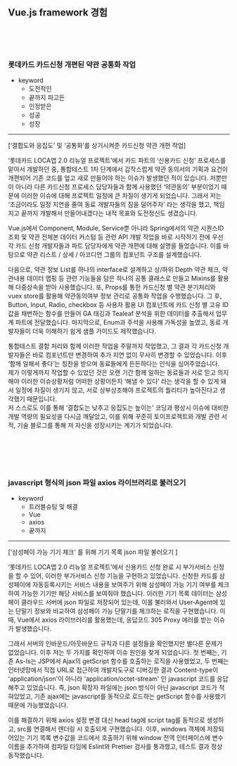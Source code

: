 ## Vue.js framework 경험
<br/>
<br/>
<br/>

### 롯데카드 카드신청 개편된 약관 공통화 작업

-   keyword
    -   도전적인
    -   끝까지 파고든
    -   인정받은
    -   성공
    -   성장

<hr/>

[‘결합도와 응집도’ 및 ‘공통화’를 상기시켜준 카드신청 약관 개편 작업]

‘롯데카드 LOCA앱 2.0 리뉴얼 프로젝트’에서 카드 파트의 ‘신용카드 신청’ 프로세스를 맡아서 개발하던 중, 통합테스트 1차 단계에서 갑작스럽게 약관 동의서의 기획과 요건이 개편되어 기존 코드를 엎고 새로 만들어야 하는 이슈가 발생했던 적이 있습니다. 저뿐만이 아니라 다른 카드신청 프로세스 담당자들과 함께 사용했던 ‘약관동의’ 부분이었기 때문에 이러한 이슈에 대해 프로젝트 일정에 큰 차질이 생기게 되었습니다. 그래서 저는 ‘조금이라도 일정 지연을 줄여 동료 개발자들의 짐을 덜어주자’ 라는 생각을 했고, 책임지고 끝까지 개발해서 만들어내겠다는 내적 목표와 도전정신도 생겼습니다.

Vue.js에서 Component, Module, Service뿐 아니라 Spring에서의 약관 시퀀스ID 조회 및 약관 전체본 데이터 커스텀 등 관련 API 개발 작업을 바로 시작하기 전에 우선 각 카드 신청 개발자들과 파트 담당자에게 약관 개편에 대해 설명을 들었습니다. 이를 바탕으로 약관 리스트 / 상세 / 아코디언 그룹의 컴포넌트 구조를 설계했습니다.

다음으로, 약관 정보 List를 하나의 interface로 설계하고 상/하위 Depth 약관 체크, 약관내용 데이터 맵핑 등 관련 기능들을 담은 하나의 공통 클래스로 만들고 Mixins를 활용해 다중상속을 받아 사용했습니다. 또, Props를 통한 카드신청 별 약관 분기처리와 vuex store를 활용해 약관동의여부 정보 관리로 공통화 작업을 수행했습니다. 그 후, Button, Input, Radio, checkbox 등 사용자 활용 UI 컴포넌트에 카드 신청 별 고유 ID 값을 채번하는 함수를 만들어 GA 태깅과 Tealeaf 분석을 위한 데이터를 추출해서 업무계 파트에 전달했습니다. 마지막으로, Enum과 주석을 사용해 가독성을 높였고, 동료 개발자들이 더욱 이해하기 쉽게 샘플 가이드도 제작했습니다.

통합테스트 결함 처리와 함께 이러한 작업을 주말까지 작업했고, 그 결과 각 카드신청 개발자들은 바로 컴포넌트만 변경하여 추가 지연 없이 무사히 변경할 수 있었습니다. 이후 ‘함께 일해서 좋다’는 칭찬을 받으며 동료들에게 든든하다는 인식을 심어주었습니다.  
제가 이렇게까지 작업할 수 있었던 것은 오랜 기간 함께 일하는 동료들과 서로 믿고 의지해야 이러한 이슈상황처럼 어떠한 상황이든지 ‘해낼 수 있다’ 라는 생각을 할 수 있게 돼서 일정에 차질이 생기지 않고, 서로 상부상조해야 프로젝트의 퀄리티가 높아진다고 생각했기 때문입니다.  
저 스스로도 이를 통해 ‘결합도는 낮추고 응집도는 높이는’ 코딩과 평상시 이슈에 대비한 개발 역량의 필요성을 다시금 깨달았고, 이를 위해 꾸준히 토이프로젝트와 개발 관련 서적, 기술 블로그를 통해 저 자신을 성장시키는 계기가 되었습니다.
<br/>
<br/>
<br/>
<br/>
<br/>
<br/>

### javascript 형식의 json 파일 axios 라이브러리로 불러오기

-   keyword
    -   트러블슈팅 및 해결
    -   Vue
    -   axios
    -   끝까지

<hr/>

['삼성페이 가능 기기 체크' 를 위해 기기 목록 json 파일 불러오기 ]

‘롯데카드 LOCA앱 2.0 리뉴얼 프로젝트’에서 신용카드 신청 완료 시 부가서비스 신청을 할 수 있어, 이러한 부가서비스 신청 기능을 구현하고 있었습니다. 신청한 카드를 삼성페이에 자동등록시키는 서비스 내용을 보여주기 위해 삼성페이 가능 기기 여부를 체크하여 가능한 기기만 해당 서비스를 보여줘야 했습니다. 이러한 기기 목록 데이터는 삼성페이 클라우드 서버에 json 파일로 저장되어 있는데, 이를 불러와서 User-Agent에 있는 단말기 정보와 비교하여 삼성페이 가능 단말기를 체크하는 로직을 구현했습니다. 이 때, Vue에서 axios 라이브러리를 활용했는데, 응답코드 305 Proxy 에러를 받는 이슈가 발생했습니다. 

그래서 서버의 인바운드/아웃바운드 규칙과 다른 설정들을 확인했지만 별다른 문제가 없었습니다. 이후 저는 두 가지를 확인하여 이슈 원인을 찾게 되었습니다. 첫 번째는, 기존 As-Is는 JSP에서 Ajax의 getScript 함수를 호출하는 로직을 사용했었고, 두 번째는 인터넷망에서 직접 URL로 접근하여 개발자도구로 디버깅한 결과 Content-type이 'application/json'이 아니라 'application/octet-stream' 인 javascript 코드를 응답해주고 있었습니다. 즉, json 확장자 파일에는 json 방식이 아닌 javascript 코드가 적혀있었고, 기존 ajax에는 javascript를 동적으로 로드하는 getScript 함수를 사용했기 때문에 가능했었습니다.

이를 해결하기 위해 axios 설정 변경 대신 head tag에 script tag를 동적으로 생성하고, src를 연결해서 렌더링 시 호출되게 구현했습니다. 이후, windows 객체에 저장되어있는 기기 목록 변수값을 코드에서 호출하기 위해 window 전역 인터페이스에 변수 이름을 추가하여 컴파일 타임에 Eslint와 Prettier 검사를 통과했고, 테스트 결과 정상 동작했습니다.

<br/>
<br/>
<br/>
<br/>
<br/>
<br/>